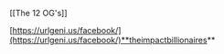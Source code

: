 [[The 12 OG's]]

[https://urlgeni.us/facebook/](https://urlgeni.us/facebook/)**theimpactbillionaires**